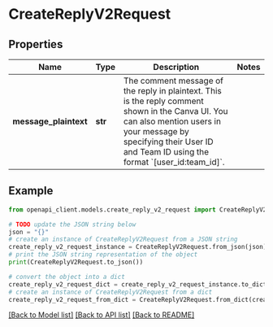 # CreateReplyV2Request


## Properties

Name | Type | Description | Notes
------------ | ------------- | ------------- | -------------
**message_plaintext** | **str** | The comment message of the reply in plaintext. This is the reply comment shown in the Canva UI.  You can also mention users in your message by specifying their User ID and Team ID using the format &#x60;[user_id:team_id]&#x60;. | 

## Example

```python
from openapi_client.models.create_reply_v2_request import CreateReplyV2Request

# TODO update the JSON string below
json = "{}"
# create an instance of CreateReplyV2Request from a JSON string
create_reply_v2_request_instance = CreateReplyV2Request.from_json(json)
# print the JSON string representation of the object
print(CreateReplyV2Request.to_json())

# convert the object into a dict
create_reply_v2_request_dict = create_reply_v2_request_instance.to_dict()
# create an instance of CreateReplyV2Request from a dict
create_reply_v2_request_from_dict = CreateReplyV2Request.from_dict(create_reply_v2_request_dict)
```
[[Back to Model list]](../README.md#documentation-for-models) [[Back to API list]](../README.md#documentation-for-api-endpoints) [[Back to README]](../README.md)


